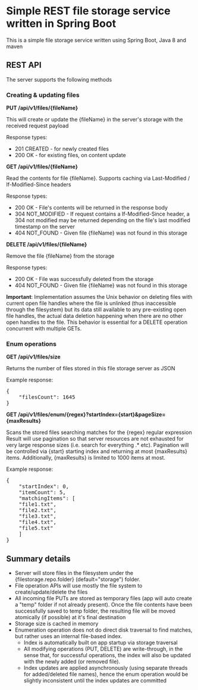# Simple REST file storage service written in Spring Boot

This is a simple file storage service written using Spring Boot, Java 8 and maven

## REST API

The server supports the following methods

### Creating & updating files

**PUT /api/v1/files/{fileName}**

This will create or update the {fileName} in the server's storage with the received request payload

Response types:

- 201 CREATED - for newly created files
- 200 OK - for existing files, on content update

**GET /api/v1/files/{fileName}**

Read the contents for file {fileName}. Supports caching via Last-Modified / If-Modified-Since headers

Response types:

- 200 OK - File's contents will be returned in the response body
- 304 NOT_MODIFIED - If request contains a If-Modified-Since header, a 304 not modified may be returned depending on the file's last modified timestamp on the server
- 404 NOT_FOUND - Given file {fileName} was not found in this storage

**DELETE /api/v1/files/{fileName}**

Remove the file {fileName} from the storage

Response types:

- 200 OK - File was successfully deleted from the storage
- 404 NOT_FOUND - Given file {fileName} was not found in this storage

**Important**: Implementation assumes the Unix behavior on deleting files with current open file handles where the file is unlinked (thus inaccessible through the filesystem) but its data still available to any pre-existing open file handles, the actual data deletion happening when there are no other open handles to the file. This behavior is essential for a DELETE operation concurrent with multiple GETs.

### Enum operations

**GET /api/v1/files/size**

Returns the number of files stored in this file storage server as JSON

Example response:
<pre>
{
    "filesCount": 1645
}
</pre>

**GET /api/v1/files/enum/{regex}?startIndex={start}&pageSize={maxResults}**

Scans the stored files searching matches for the {regex} regular expression
Result will use pagination so that server resources are not exhausted for very large response sizes (i.e. search for everything .* etc). Pagination will be controlled via {start} starting index and returning at most {maxResults} items.
Additionally, {maxResults} is limited to 1000 items at most.

Example response:
<pre>
{
    "startIndex": 0,
    "itemCount": 5,
    "matchingItems": [
    "file1.txt",
    "file2.txt",
    "file3.txt",
    "file4.txt",
    "file5.txt"
    ]
}
</pre>

## Summary details

- Server will store files in the filesystem under the {filestorage.repo.folder} (default="storage") folder.
- File operation APIs will use mostly the file system to create/update/delete the files
- All incoming file PUTs are stored as temporary files (app will auto create a "temp" folder if not already present). Once the file contents have been successfully saved to temp folder, the resulting file will be moved atomically (if possible) at it's final destination
- Storage size is cached in memory
- Enumeration operation does not do direct disk traversal to find matches, but rather uses an internal file-based index.
    - Index is automatically built on app startup via storage traversal
    - All modifying operations (PUT, DELETE) are write-through, in the sense that, for successful operations, the index will also be updated with the newly added (or removed file).
    - Index updates are applied asynchronously (using separate threads for added/deleted file names), hence the enum operation would be slightly inconsistent until the index updates are committed
